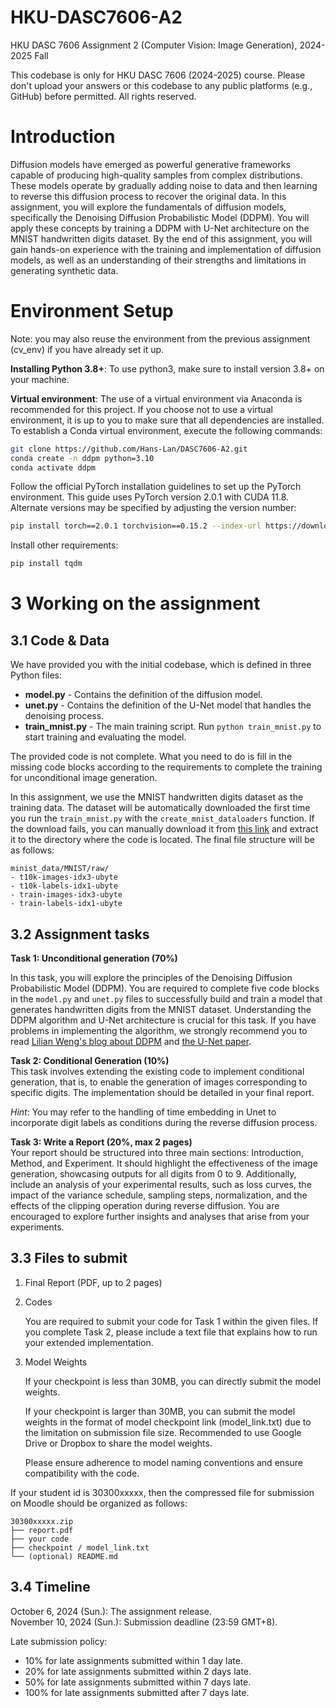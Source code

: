 # HKU-DASC7606-A2
HKU DASC 7606 Assignment 2 (Computer Vision: Image Generation), 2024-2025 Fall

This codebase is only for HKU DASC 7606 (2024-2025) course. Please don't upload your answers or this codebase to any public platforms (e.g., GitHub) before permitted. All rights reserved.

# Introduction
Diffusion models have emerged as powerful generative frameworks capable of producing high-quality samples from complex distributions. These models operate by gradually adding noise to data and then learning to reverse this diffusion process to recover the original data. In this assignment, you will explore the fundamentals of diffusion models, specifically the Denoising Diffusion Probabilistic Model (DDPM). You will apply these concepts by training a DDPM with U-Net architecture on the MNIST handwritten digits dataset. By the end of this assignment, you will gain hands-on experience with the training and implementation of diffusion models, as well as an understanding of their strengths and limitations in generating synthetic data.

# Environment Setup

Note: you may also reuse the environment from the previous assignment (cv_env) if you have already set it up. 


**Installing Python 3.8+**: 
To use python3, make sure to install version 3.8+ on your machine.

**Virtual environment**: The use of a virtual environment via Anaconda is recommended for this project. If you choose not to use a virtual environment, it is up to you to make sure that all dependencies are installed. To establish a Conda virtual environment, execute the following commands:
```bash
git clone https://github.com/Hans-Lan/DASC7606-A2.git
conda create -n ddpm python=3.10
conda activate ddpm
```
Follow the official PyTorch installation guidelines to set up the PyTorch environment. This guide uses PyTorch version 2.0.1 with CUDA 11.8. Alternate versions may be specified by adjusting the version number:
```bash
pip install torch==2.0.1 torchvision==0.15.2 --index-url https://download.pytorch.org/whl/cu118
```
Install other requirements:

```bash
pip install tqdm
```

# 3 Working on the assignment

## 3.1 Code & Data
We have provided you with the initial codebase, which is defined in three Python files:

- **model.py** - Contains the definition of the diffusion model.
- **unet.py** - Contains the definition of the U-Net model that handles the denoising process.
- **train_mnist.py** - The main training script. Run `python train_mnist.py` to start training and evaluating the model.

The provided code is not complete. What you need to do is fill in the missing code blocks according to the requirements to complete the training for unconditional image generation.

In this assignment, we use the MNIST handwritten digits dataset as the training data. The dataset will be automatically downloaded the first time you run the `train_mnist.py` with the `create_mnist_dataloaders` function. If the download fails, you can manually download it from [this link](https://drive.google.com/file/d/11ZiNnV3YtpZ7d9afHZg0rtDRrmhha-1E/view) and extract it to the directory where the code is located. The final file structure will be as follows:

```
minist_data/MNIST/raw/
- t10k-images-idx3-ubyte
- t10k-labels-idx1-ubyte
- train-images-idx3-ubyte
- train-labels-idx1-ubyte
```

## 3.2 Assignment tasks
**Task 1: Unconditional generation (70%)**

In this task, you will explore the principles of the Denoising Diffusion Probabilistic Model (DDPM). You are required to complete five code blocks in the `model.py` and `unet.py` files to successfully build and train a model that generates handwritten digits from the MNIST dataset. Understanding the DDPM algorithm and U-Net architecture is crucial for this task. If you have problems in implementing the algorithm, we strongly recommend you to read [Lilian Weng's blog about DDPM](https://lilianweng.github.io/posts/2021-07-11-diffusion-models/) and [the U-Net paper](https://arxiv.org/abs/1505.04597).

**Task 2: Conditional Generation (10%)**  
This task involves extending the existing code to implement conditional generation, that is, to enable the generation of images corresponding to specific digits. The implementation should be detailed in your final report.

*Hint*: You may refer to the handling of time embedding in Unet to incorporate digit labels as conditions during the reverse diffusion process.

**Task 3: Write a Report (20%, max 2 pages)**  
Your report should be structured into three main sections: Introduction, Method, and Experiment. It should highlight the effectiveness of the image generation, showcasing outputs for all digits from 0 to 9. Additionally, include an analysis of your experimental results, such as loss curves, the impact of the variance schedule, sampling steps, normalization, and the effects of the clipping operation during reverse diffusion. You are encouraged to explore further insights and analyses that arise from your experiments.

## 3.3 Files to submit
1. Final Report (PDF, up to 2 pages)

2. Codes

    You are required to submit your code for Task 1 within the given files. If you complete Task 2, please include a text file that explains how to run your extended implementation.

3. Model Weights

    If your checkpoint is less than 30MB, you can directly submit the model weights. 

    If your checkpoint is larger than 30MB, you can submit the model weights in the format of model checkpoint link (model_link.txt) due to the limitation on submission file size. Recommended to use Google Drive or Dropbox to share the model weights.

    Please ensure adherence to model naming conventions and ensure compatibility with the code.

If your student id is 30300xxxxx, then the compressed file for submission on Moodle should be organized as follows:
```
30300xxxxx.zip
├── report.pdf
├── your code
├── checkpoint / model_link.txt
└── (optional) README.md
```

## 3.4 Timeline

October 6, 2024 (Sun.): The assignment release.  
November 10, 2024 (Sun.): Submission deadline (23:59 GMT+8).

Late submission policy:

- 10% for late assignments submitted within 1 day late. 
- 20% for late assignments submitted within 2 days late.
- 50% for late assignments submitted within 7 days late.
- 100% for late assignments submitted after 7 days late.
